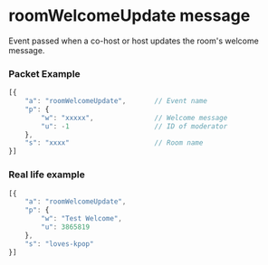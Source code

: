 # roomWelcomeUpdate message

Event passed when a co-host or host updates the room's welcome message.

### Packet Example

```js
[{
    "a": "roomWelcomeUpdate",       // Event name
    "p": {
        "w": "xxxxx",               // Welcome message
        "u": -1                     // ID of moderator
    }, 
    "s": "xxxx"                     // Room name
}]
```
### Real life example
```js
[{
    "a": "roomWelcomeUpdate",
    "p": {
        "w": "Test Welcome",
        "u": 3865819
    }, 
    "s": "loves-kpop"
}]
```